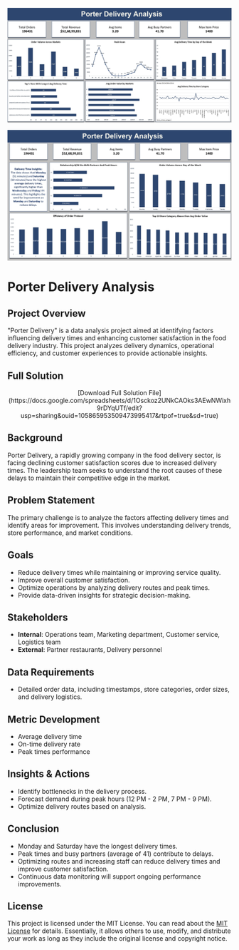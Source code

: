 
![Dashboard 1](Dashboard.jpg)

![Dashboard 2](Dashboard2.jpg)

# Porter Delivery Analysis

## Project Overview
"Porter Delivery" is a data analysis project aimed at identifying factors influencing delivery times and enhancing customer satisfaction in the food delivery industry. This project analyzes delivery dynamics, operational efficiency, and customer experiences to provide actionable insights.

## Full Solution
<p align="center">
  [Download Full Solution File](https://docs.google.com/spreadsheets/d/1Osckoz2UNkCAOks3AEwNWixh9rDYqUTf/edit?usp=sharing&ouid=105865953509473995417&rtpof=true&sd=true)
</p>

## Background
Porter Delivery, a rapidly growing company in the food delivery sector, is facing declining customer satisfaction scores due to increased delivery times. The leadership team seeks to understand the root causes of these delays to maintain their competitive edge in the market.

## Problem Statement
The primary challenge is to analyze the factors affecting delivery times and identify areas for improvement. This involves understanding delivery trends, store performance, and market conditions.

## Goals
- Reduce delivery times while maintaining or improving service quality.
- Improve overall customer satisfaction.
- Optimize operations by analyzing delivery routes and peak times.
- Provide data-driven insights for strategic decision-making.

## Stakeholders
- **Internal**: Operations team, Marketing department, Customer service, Logistics team  
- **External**: Partner restaurants, Delivery personnel  

## Data Requirements
- Detailed order data, including timestamps, store categories, order sizes, and delivery logistics.

## Metric Development
- Average delivery time
- On-time delivery rate
- Peak times performance

## Insights & Actions
- Identify bottlenecks in the delivery process.
- Forecast demand during peak hours (12 PM - 2 PM, 7 PM - 9 PM).
- Optimize delivery routes based on analysis.

## Conclusion
- Monday and Saturday have the longest delivery times.
- Peak times and busy partners (average of 41) contribute to delays.
- Optimizing routes and increasing staff can reduce delivery times and improve customer satisfaction.
- Continuous data monitoring will support ongoing performance improvements.

## License
This project is licensed under the MIT License. You can read about the [MIT License](https://opensource.org/licenses/MIT) for details. Essentially, it allows others to use, modify, and distribute your work as long as they include the original license and copyright notice.
